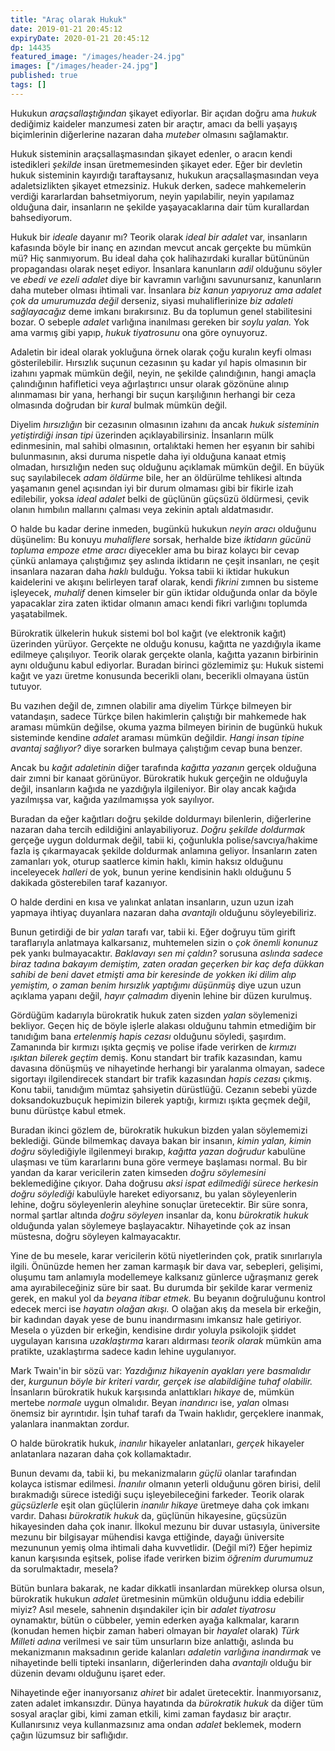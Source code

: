 ```yaml
---
title: "Araç olarak Hukuk"
date: 2019-01-21 20:45:12
expiryDate: 2020-01-21 20:45:12
dp: 14435
featured_image: "/images/header-24.jpg"
images: ["/images/header-24.jpg"]
published: true
tags: []
---
```




Hukukun *araçsallaştığından* şikayet ediyorlar. Bir açıdan doğru ama *hukuk*
dediğimiz kaideler manzumesi zaten bir araçtır, amacı da belli yaşayış
biçimlerinin diğerlerine nazaran daha *muteber* olmasını sağlamaktır.

Hukuk sisteminin araçsallaşmasından şikayet edenler, o aracın kendi istedikleri
*şekilde* insan üretmemesinden şikayet eder. Eğer bir devletin hukuk sisteminin
kayırdığı taraftaysanız, hukukun araçsallaşmasından veya adaletsizlikten şikayet
etmezsiniz. Hukuk derken, sadece mahkemelerin verdiği kararlardan bahsetmiyorum,
neyin yapılabilir, neyin yapılamaz olduğuna dair, insanların ne şekilde
yaşayacaklarına dair tüm kurallardan bahsediyorum.

Hukuk bir *ideale* dayanır mı? Teorik olarak *ideal bir adalet* var, insanların
kafasında böyle bir inanç en azından mevcut ancak gerçekte bu mümkün mü? Hiç
sanmıyorum. Bu ideal daha çok halihazırdaki kurallar bütününün propagandası
olarak neşet ediyor. İnsanlara kanunların *adil* olduğunu söyler ve *ebedi ve
ezeli adalet* diye bir kavramın varlığını savunursanız, kanunların daha muteber
olması ihtimali var. İnsanlara *biz kanun yapıyoruz ama adalet çok da umurumuzda
değil* derseniz, siyasi muhaliflerinize *biz adaleti sağlayacağız* deme imkanı
bırakırsınız. Bu da toplumun genel stabilitesini bozar. O sebeple *adalet*
varlığına inanılması gereken bir *soylu yalan.* Yok ama varmış gibi yapıp,
*hukuk tiyatrosunu* ona göre oynuyoruz.

Adaletin bir ideal olarak yokluğuna örnek olarak çoğu kuralın keyfi olması
gösterilebilir. Hırsızlık suçunun cezasının şu kadar yıl hapis olmasının bir
izahını yapmak mümkün değil, neyin, ne şekilde çalındığının, hangi amaçla
çalındığının hafifletici veya ağırlaştırıcı unsur olarak gözönüne alınıp
alınmaması bir yana, herhangi bir suçun karşılığının herhangi bir ceza olmasında
doğrudan bir *kural* bulmak mümkün değil.

Diyelim *hırsızlığın* bir cezasının olmasının izahını da ancak *hukuk sisteminin
yetiştirdiği insan tipi* üzerinden açıklayabilirsiniz. İnsanların mülk
edinmesinin, mal sahibi olmasının, ortalıktaki hemen her eşyanın bir sahibi
bulunmasının, aksi duruma nispetle daha iyi olduğuna kanaat etmiş olmadan,
hırsızlığın neden suç olduğunu açıklamak mümkün değil. En büyük suç
sayılabilecek *adam öldürme* bile, her an öldürülme tehlikesi altında yaşamanın
genel açısından iyi bir durum olmaması gibi bir fikirle izah edilebilir, yoksa
*ideal adalet* belki de güçlünün güçsüzü öldürmesi, çevik olanın hımbılın
mallarını çalması veya zekinin aptalı aldatmasıdır.

O halde bu kadar derine inmeden, bugünkü hukukun *neyin aracı* olduğunu
düşünelim: Bu konuyu *muhaliflere* sorsak, herhalde bize *iktidarın gücünü
topluma empoze etme aracı* diyecekler ama bu biraz kolaycı bir cevap çünkü
anlamaya çalıştığımız şey aslında iktidarın ne çeşit insanları, ne çeşit
insanlara nazaran daha *haklı* bulduğu. Yoksa tabii ki iktidar hukukun
kaidelerini ve akışını belirleyen taraf olarak, kendi *fikrini* zımnen bu
sisteme işleyecek, *muhalif* denen kimseler bir gün iktidar olduğunda onlar da
böyle yapacaklar zira zaten iktidar olmanın amacı kendi fikri varlığını toplumda
yaşatabilmek.

Bürokratik ülkelerin hukuk sistemi bol bol kağıt (ve elektronik kağıt) üzerinden
yürüyor. Gerçekte ne olduğu konusu, kağıtta ne yazdığıyla ikame edilmeye
çalışılıyor. Teorik olarak gerçekte olanla, kağıtta yazanın birbirinin aynı
olduğunu kabul ediyorlar. Buradan birinci gözlemimiz şu: Hukuk sistemi kağıt ve
yazı üretme konusunda becerikli olanı, becerikli olmayana üstün tutuyor.

Bu vazıhen değil de, zımnen olabilir ama diyelim Türkçe bilmeyen bir vatandaşın,
sadece Türkçe bilen hakimlerin çalıştığı bir mahkemede hak araması mümkün
değilse, okuma yazma bilmeyen birinin de bugünkü hukuk sisteminde kendine
*adalet* araması mümkün değildir. *Hangi insan tipine avantaj sağlıyor?* diye
sorarken bulmaya çalıştığım cevap buna benzer.

Ancak bu *kağıt adaletinin* diğer tarafında *kağıtta yazanın* gerçek olduğuna
dair zımni bir kanaat görünüyor. Bürokratik hukuk gerçeğin ne olduğuyla değil,
insanların kağıda ne yazdığıyla ilgileniyor. Bir olay ancak kağıda yazılmışsa
var, kağıda yazılmamışsa yok sayılıyor.

Buradan da eğer kağıtları doğru şekilde doldurmayı bilenlerin, diğerlerine
nazaran daha tercih edildiğini anlayabiliyoruz. *Doğru şekilde doldurmak*
gerçeğe uygun doldurmak değil, tabii ki, çoğunlukla polise/savcıya/hakime fazla
iş çıkarmayacak şekilde doldurmak anlamına geliyor. İnsanların zaten zamanları
yok, oturup saatlerce kimin haklı, kimin haksız olduğunu inceleyecek *halleri*
de yok, bunun yerine kendisinin haklı olduğunu 5 dakikada gösterebilen taraf
kazanıyor.

O halde derdini en kısa ve yalınkat anlatan insanların, uzun uzun izah yapmaya
ihtiyaç duyanlara nazaran daha *avantajlı* olduğunu söyleyebiliriz.

Bunun getirdiği de bir *yalan* tarafı var, tabii ki. Eğer doğruyu tüm girift
taraflarıyla anlatmaya kalkarsanız, muhtemelen sizin o *çok önemli konunuz* pek
yankı bulmayacaktır. *Baklavayı sen mi çaldın?* sorusuna *aslında sadece biraz
tadına bakayım demiştim, zaten oradan geçerken bir kaç defa dükkan sahibi de
beni davet etmişti ama bir keresinde de yokken iki dilim alıp yemiştim, o zaman
benim hırsızlık yaptığımı düşünmüş* diye uzun uzun açıklama yapanı değil, *hayır
çalmadım* diyenin lehine bir düzen kurulmuş.

Gördüğüm kadarıyla bürokratik hukuk zaten sizden *yalan* söylemenizi bekliyor.
Geçen hiç de böyle işlerle alakası olduğunu tahmin etmediğim bir tanıdığım bana
*ertelenmiş hapis cezası* olduğunu söyledi, şaşırdım. Zamanında bir kırmızı
ışıkta geçmiş ve polise ifade verirken de *kırmızı ışıktan bilerek geçtim*
demiş. Konu standart bir trafik kazasından, kamu davasına dönüşmüş ve
nihayetinde herhangi bir yaralanma olmayan, sadece sigortayı ilgilendirecek
standart bir trafik kazasından *hapis cezası* çıkmış. Konu tabii, tanıdığım
mümtaz şahsiyetin dürüstlüğü. Cezanın sebebi yüzde doksandokuzbuçuk hepimizin
bilerek yaptığı, kırmızı ışıkta geçmek değil, bunu dürüstçe kabul etmek.

Buradan ikinci gözlem de, bürokratik hukukun bizden yalan söylememizi beklediği.
Günde bilmemkaç davaya bakan bir insanın, *kimin yalan, kimin doğru*
söylediğiyle ilgilenmeyi bırakıp, *kağıtta yazan doğrudur* kabulüne ulaşması ve
tüm kararlarını buna göre vermeye başlaması normal. Bu bir yandan da karar
vericilerin zaten kimseden *doğru söylemesini* beklemediğine çıkıyor. Daha
doğrusu *aksi ispat edilmediği sürece herkesin doğru söylediği* kabulüyle
hareket ediyorsanız, bu yalan söyleyenlerin lehine, doğru söyleyenlerin aleyhine
sonuçlar üretecektir. Bir süre sonra, normal şartlar altında *doğru söyleyen*
insanlar da, konu *bürokratik hukuk* olduğunda yalan söylemeye başlayacaktır.
Nihayetinde çok az insan müstesna, doğru söyleyen kalmayacaktır. 

Yine de bu mesele, karar vericilerin kötü niyetlerinden çok, pratik sınırlarıyla
ilgili. Önünüzde hemen her zaman karmaşık bir dava var, sebepleri, gelişimi,
oluşumu tam anlamıyla modellemeye kalksanız günlerce uğraşmanız gerek ama
ayırabileceğiniz süre bir saat. Bu durumda bir şekilde karar vermeniz gerek, en
makul yol da *beyana itibar etmek.* Bu beyanın doğruluğunu kontrol edecek merci
ise *hayatın olağan akışı.* O olağan akış da mesela bir erkeğin, bir kadından
dayak yese de bunu inandırmasını imkansız hale getiriyor. Mesela o yüzden bir
erkeğin, kendisine dırdır yoluyla psikolojik şiddet uygulayan karısına
*uzaklaştırma* kararı aldırması *teorik olarak* mümkün ama pratikte,
uzaklaştırma sadece kadın lehine uygulanıyor. 

Mark Twain'in bir sözü var: *Yazdığınız hikayenin ayakları yere basmalıdır* der,
*kurgunun böyle bir kriteri vardır, gerçek ise alabildiğine tuhaf olabilir.*
İnsanların bürokratik hukuk karşısında anlattıkları *hikaye* de, mümkün mertebe
*normale* uygun olmalıdır. Beyan *inandırıcı* ise, *yalan* olması önemsiz bir
ayrıntıdır. İşin tuhaf tarafı da Twain haklıdır, gerçeklere inanmak, yalanlara
inanmaktan zordur. 

O halde bürokratik hukuk, *inanılır* hikayeler anlatanları, *gerçek* hikayeler
anlatanlara nazaran daha çok kollamaktadır.

Bunun devamı da, tabii ki, bu mekanizmaların *güçlü* olanlar tarafından kolayca
istismar edilmesi. *İnanılır* olmanın yeterli olduğunu gören birisi, delil
bırakmadığı sürece istediği suçu işleyebileceğini farkeder. Teorik olarak
*güçsüzlerle* eşit olan güçlülerin *inanılır hikaye* üretmeye daha çok imkanı
vardır. Dahası *bürokratik hukuk* da, güçlünün hikayesine, güçsüzün hikayesinden
daha çok inanır. İlkokul mezunu bir duvar ustasıyla, üniversite mezunu bir
bilgisayar mühendisi kavga ettiğinde, dayağı üniversite mezununun yemiş olma
ihtimali daha kuvvetlidir. (Değil mi?) Eğer hepimiz kanun karşısında eşitsek,
polise ifade verirken bizim *öğrenim durumumuz* da sorulmaktadır, mesela?

Bütün bunlara bakarak, ne kadar dikkatli insanlardan mürekkep olursa olsun,
bürokratik hukukun *adalet* üretmesinin mümkün olduğunu iddia edebilir miyiz?
Asıl mesele, sahnenin dışındakiler için bir *adalet tiyatrosu* oynamaktır, bütün
o cübbeler, yemin ederken ayağa kalkmalar, kararın (konudan hemen hiçbir zaman
haberi olmayan bir *hayalet* olarak) *Türk Milleti adına* verilmesi ve sair tüm
unsurların bize anlattığı, aslında bu mekanizmanın maksadının geride kalanları
*adaletin varlığına inandırmak* ve nihayetinde belli tipteki insanların,
diğerlerinden daha *avantajlı* olduğu bir düzenin devamı olduğunu işaret eder.

Nihayetinde eğer inanıyorsanız *ahiret* bir adalet üretecektir. İnanmıyorsanız,
zaten adalet imkansızdır. Dünya hayatında da *bürokratik hukuk* da diğer tüm
sosyal araçlar gibi, kimi zaman etkili, kimi zaman faydasız bir araçtır.
Kullanırsınız veya kullanmazsınız ama ondan *adalet* beklemek, modern çağın
lüzumsuz bir saflığıdır.

